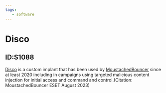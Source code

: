 ```yaml
---
tags:
   - software
---
```

# Disco
## ID:S1088
[Disco](software/S1088) is a custom implant that has been used by [MoustachedBouncer](groups/G1019) since at least 2020 including in campaigns using targeted malicious content injection for initial access and command and control.(Citation: MoustachedBouncer ESET August 2023)
